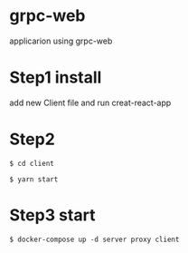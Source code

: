 # grpc-web
applicarion using grpc-web
# Step1 install
add new Client file and run creat-react-app
# Step2
```
$ cd client
```
```
$ yarn start
```
# Step3 start
```
$ docker-compose up -d server proxy client
```
